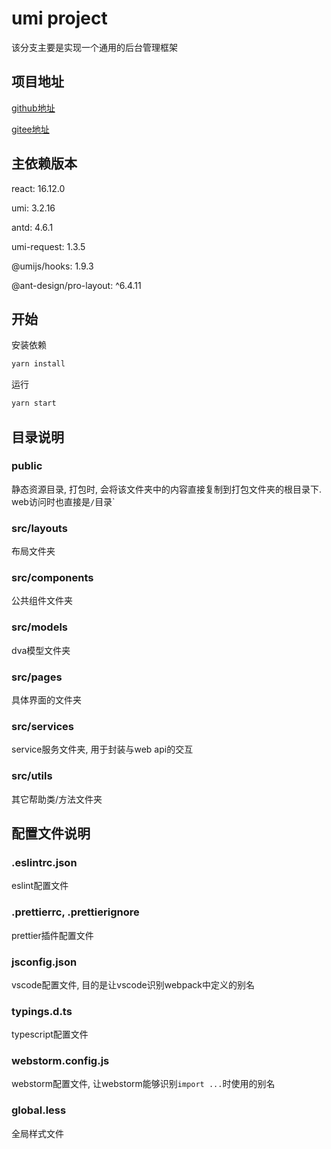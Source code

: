# umi project

该分支主要是实现一个通用的后台管理框架

## 项目地址

[github地址](https://github.com/free-pan/umi-project-init)

[gitee地址](https://gitee.com/free_pan/umi-project-init.git)

## 主依赖版本

react: 16.12.0

umi: 3.2.16

antd: 4.6.1

umi-request: 1.3.5

@umijs/hooks: 1.9.3

@ant-design/pro-layout: ^6.4.11

## 开始

安装依赖

```bash
yarn install
```

运行

```bash
yarn start
```

## 目录说明

### public

静态资源目录, 打包时, 会将该文件夹中的内容直接复制到打包文件夹的根目录下. web访问时也直接是`/`目录`

### src/layouts

布局文件夹

### src/components

公共组件文件夹

### src/models

dva模型文件夹

### src/pages

具体界面的文件夹

### src/services

service服务文件夹, 用于封装与web api的交互

### src/utils

其它帮助类/方法文件夹

## 配置文件说明

### .eslintrc.json

eslint配置文件

### .prettierrc, .prettierignore

prettier插件配置文件

### jsconfig.json

vscode配置文件, 目的是让vscode识别webpack中定义的别名

### typings.d.ts

typescript配置文件

### webstorm.config.js

webstorm配置文件, 让webstorm能够识别`import ...`时使用的别名

### global.less

全局样式文件
